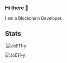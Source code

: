 ### Hi there 👋

I am a Blockchain Developer.


<!--
**JoE11-y/JoE11-y** is a ✨ _special_ ✨ repository because its `README.md` (this file) appears on your GitHub profile.

Here are some ideas to get you started:

- 🔭 I’m currently working on ...
- 🌱 I’m currently learning ...
- 👯 I’m looking to collaborate on ...
- 🤔 I’m looking for help with ...
- 💬 Ask me about ...
- 📫 How to reach me: ...
- 😄 Pronouns: ...
- ⚡ Fun fact: ...
-->


## Stats

<p>&nbsp;<img align="center" src="https://github-readme-stats.vercel.app/api?username=JoE11-y&show_icons=true&locale=en" alt="JoE11-y" /></p>

<p><img align="center" src="https://github-readme-streak-stats.herokuapp.com/?user=JoE11-y&" alt="JoE11-y" /></p>

